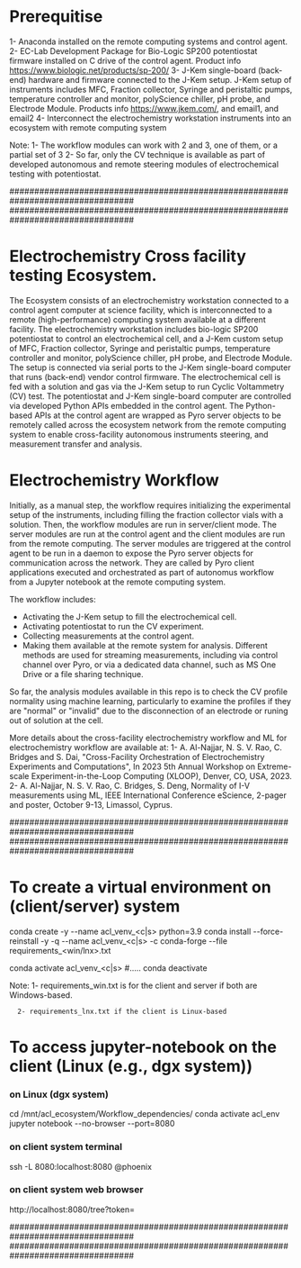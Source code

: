
# Prerequitise

1- Anaconda installed on the remote computing systems and control agent.
2- EC-Lab Development Package for Bio-Logic SP200 potentiostat firmware installed on C drive of the control agent. Product info https://www.biologic.net/products/sp-200/
3- J-Kem single-board (back-end) hardware and firmware connected to the J-Kem setup. J-Kem setup of instruments includes MFC, Fraction collector, Syringe and peristaltic pumps, temperature controller and monitor, polyScience chiller, pH probe, and Electrode Module.
Products info https://www.jkem.com/, and email1, and email2
4- Interconnect the electrochemistry workstation instruments into an ecosystem with remote computing system

Note: 1- The workflow modules can work with 2 and 3, one of them, or a partial set of 3
      2- So far, only the CV technique is available as part of developed autonomous and remote steering modules of electrochemical testing with potentiostat.

#################################################################################
#################################################################################

# Electrochemistry Cross facility testing Ecosystem.
 
The Ecosystem consists of an electrochemistry workstation connected to a control agent computer at science facility, which is interconnected to a remote (high-performance) computing system available at a different facility.
The electrochemistry workstation includes bio-logic SP200 potentiostat to control an electrochemical cell, and a J-Kem custom setup of MFC, Fraction collector, Syringe and peristaltic pumps, temperature controller and monitor, polyScience chiller, pH probe, and Electrode Module. The setup is connected via serial ports to the J-Kem single-board computer that runs (back-end) vendor control firmware.
The electrochemical cell is fed with a solution and gas via the J-Kem setup to run Cyclic Voltammetry (CV) test. 
The potentiostat and J-Kem single-board computer are controlled via developed Python APIs embedded in the control agent.
The Python-based APIs at the control agent are wrapped as Pyro server objects to be remotely called across the ecosystem network from the remote computing system to enable cross-facility autonomous instruments steering, and measurement transfer and analysis.
	
# Electrochemistry Workflow

Initially, as a manual step, the workflow requires initializing the experimental setup of the instruments, including filling the fraction collector vials with a solution. 
Then, the workflow modules are run in server/client mode. The server modules are run at the control agent and the client modules are run from the remote computing.
The server modules are triggered at the control agent to be run in a daemon to expose the Pyro server objects for communication across the network. They are called by Pyro client applications executed and orchestrated as part of autonomus workflow from a Jupyter notebook at the remote computing system.

The workflow includes:
  * Activating the J-Kem setup to fill the electrochemical cell.
  * Activating potentiostat to run the CV experiment.
  * Collecting measurements at the control agent.
  * Making them available at the remote system for analysis. Different methods are used for streaming measurements, including via control channel over Pyro, or via a dedicated data channel, such as MS One Drive or a file sharing technique.

So far, the analysis modules available in this repo is to check the CV profile normality using machine learning, particularly to examine the profiles if they are "normal" or "invalid" due to the disconnection of an electrode or runing out of solution at the cell.

More details about the cross-facility electrochemistry workflow and ML for electrochemistry workflow are available at:
1- A. Al-Najjar, N. S. V. Rao,  C. Bridges and S. Dai, "Cross-Facility Orchestration of Electrochemistry Experiments and Computations", In 2023 5th Annual Workshop on Extreme-scale Experiment-in-the-Loop Computing (XLOOP), Denver, CO, USA, 2023.
2- A. Al-Najjar, N. S. V. Rao, C. Bridges, S. Deng, Normality of I-V measurements using ML, IEEE International Conference eScience, 2-pager and poster, October 9-13, Limassol, Cyprus.

#################################################################################
#################################################################################

# To create a virtual environment on (client/server) system
conda create -y --name acl_venv_<c|s> python=3.9
conda install --force-reinstall -y -q --name acl_venv_<c|s> -c conda-forge --file requirements_<win/lnx>.txt

conda activate acl_venv_<c|s>
#.....
conda deactivate

Note: 1- requirements_win.txt is for the client and server if both are Windows-based.

      2- requirements_lnx.txt if the client is Linux-based

# To access jupyter-notebook on the client (Linux (e.g., dgx system))
### on Linux (dgx system)
cd /mnt/acl_ecosystem/Workflow_dependencies/
conda activate acl_env
jupyter notebook --no-browser --port=8080

### on client system terminal
ssh -L 8080:localhost:8080 <user>@phoenix

### on client system web browser
http://localhost:8080/tree?token=<token>

#################################################################################
#################################################################################
